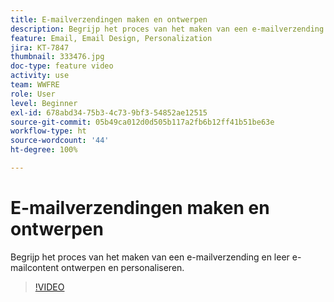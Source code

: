 ```yaml
---
title: E-mailverzendingen maken en ontwerpen
description: Begrijp het proces van het maken van een e-mailverzending en leer e-mailcontent ontwerpen en personaliseren.
feature: Email, Email Design, Personalization
jira: KT-7847
thumbnail: 333476.jpg
doc-type: feature video
activity: use
team: WWFRE
role: User
level: Beginner
exl-id: 678abd34-75b3-4c73-9bf3-54852ae12515
source-git-commit: 05b49ca012d0d505b117a2fb6b12ff41b51be63e
workflow-type: ht
source-wordcount: '44'
ht-degree: 100%

---
```


# E-mailverzendingen maken en ontwerpen

Begrijp het proces van het maken van een e-mailverzending en leer e-mailcontent ontwerpen en personaliseren.

>[!VIDEO](https://video.tv.adobe.com/v/333476?quality=12&learn=on)
